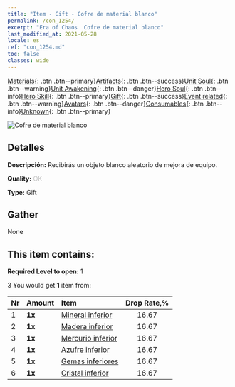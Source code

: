 ```yaml
---
title: "Item - Gift - Cofre de material blanco"
permalink: /con_1254/
excerpt: "Era of Chaos  Cofre de material blanco"
last_modified_at: 2021-05-28
locale: es
ref: "con_1254.md"
toc: false
classes: wide
---
```

 [Materials](/ItemsES/){: .btn .btn--primary}[Artifacts](/ItemsES/Artifacts/){: .btn .btn--success}[Unit Soul](/ItemsES/UnitSoul/){: .btn .btn--warning}[Unit Awakening](/ItemsES/UnitAwakening/){: .btn .btn--danger}[Hero Soul](/ItemsES/HeroSoul/){: .btn .btn--info}[Hero Skill](/ItemsES/HeroSkill/){: .btn .btn--primary}[Gift](/ItemsES/Gift/){: .btn .btn--success}[Event related](/ItemsES/Events/){: .btn .btn--warning}[Avatars](/ItemsES/Avatars/){: .btn .btn--danger}[Consumables](/ItemsES/Consumables/){: .btn .btn--info}[Unknown](/ItemsES/Unknown/){: .btn .btn--primary}

 ![Cofre de material blanco](/images/t/i_304002.png)

## Detalles
 **Descripción:** Recibirás un objeto blanco aleatorio de mejora de equipo.

 **Quality:** <span style="color: #C0C0C0">OK</span>

 **Type:** Gift

## Gather

  None

## This item contains:

 **Required Level to open:** 1

 3 You would get **1** item  from:

  | Nr | Amount |     Item    | Drop Rate,% |
  |:---|:-------|:------------|:---------:|
  | 1 |  **1x** | [Mineral inferior](/ItemsES/mat_1/) | 16.67 | 
  | 2 |  **1x** | [Madera inferior](/ItemsES/mat_1/) | 16.67 | 
  | 3 |  **1x** | [Mercurio inferior](/ItemsES/mat_2/) | 16.67 | 
  | 4 |  **1x** | [Azufre inferior](/ItemsES/mat_3/) | 16.67 | 
  | 5 |  **1x** | [Gemas inferiores](/ItemsES/mat_4/) | 16.67 | 
  | 6 |  **1x** | [Cristal inferior](/ItemsES/mat_5/) | 16.67 | 

